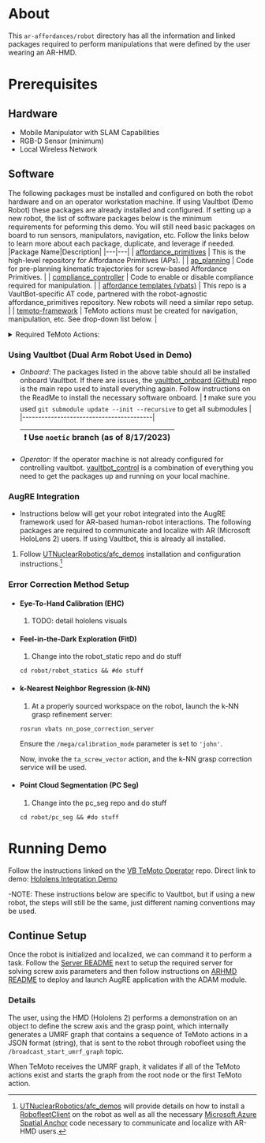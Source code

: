 # About
This ```ar-affordances/robot``` directory has all the information and linked packages required to perform manipulations that were defined by the user wearing an AR-HMD.

# Prerequisites
## Hardware
- Mobile Manipulator with SLAM Capabilities
- RGB-D Sensor (minimum)
- Local Wireless Network
  
## Software
The following packages must be installed and configured on both the robot hardware and on an operator workstation machine. If using Vaultbot (Demo Robot) these packages are already installed and configured. If setting up a new robot, the list of software packages below is the minimum requirements for peforming this demo. You will still need basic packages on board to run sensors, manipulators, navigation, etc. Follow the links below to learn more about each package, duplicate, and leverage if needed.
|Package Name|Description|
|---|---|
| [affordance_primitives](https://github.com/UTNuclearRobotics/affordance_primitives.git) | This is the high-level repository for Affordance Primitives (APs). |
| [ap_planning](https://github.com/UTNuclearRobotics/ap_planning.git) |  Code for pre-planning kinematic trajectories for screw-based Affordance Primitives. | 
| [compliance_controller](https://github.com/UTNuclearRobotics/compliance_controller.git) | Code to enable or disable compliance required for manipulation. |
| [affordance templates (vbats)](https://github.com/UTNuclearRobotics/vbats.git) | This repo is a VaultBot-specific AT code, partnered with the robot-agnostic affordance_primitives repository. New robots will need a similar repo setup. |
| [temoto-framework](https://github.com/temoto-framework/temoto/wiki) | TeMoto actions must be created for navigation, manipulation, etc. See drop-down list below. | 

<details>
<summary>Required TeMoto Actions:</summary>

|TeMoto Action|Description|Input Parameters|
|---|---|---|
| ta_initialize_robot       | Brings up the robot and its main capabilities: Navigation, maniulation, and gripper features| robot_name |
| ta_start_component        | TeMoto action used to load the cameras| component | 
|ta_move_manip_target_pose  |Moves the manipulator to a named target pose pre defined on the srdf | robot_name <br> planning_group <br> target_pose|
|ta_move_base               |Action that sends a navigation goal for the mobile base. Use to approach to the object.             |robot_name <br> reference_frame <br> pose_2d(x,y,theta)|
| ta_move_gripper           | Controls the openning of the gripper | robot_name <br> position(0_100%) |
| ta_screw_vector           | Validates the trajectory from multiple screws, and moves the arm to the start pose | robot_name <br> planning_group <br> end_effector_name <br> screw_array <br> grab_pose |
| ta_state_ap               | TeMoto action used to perform the screws (approach, turn valve, and retreat motion) | robot_name <br> ap_action_name <br> end_effector_name <br> screw_frame <br> is_pure_tranlation <br> screw_axis <br> screw_origin <br> screw_distance <br> screw_pitch <br> task_impedance_rotation <br> tansk_impedance_translation <br> thate_dot|
| ta_find_grasp             | Performs the exploration methods to find a valid grasp pose | robot_name <br> gripper_name <br> clase_tolerance |

</details>

### Using Vaultbot (Dual Arm Robot Used in Demo)
- *Onboard*: The packages listed in the above table should all be installed onboard Vaultbot. If there are issues, the [vaultbot_onboard (Github)](https://github.com/UTNuclearRobotics/vaultbot_onboard) repo is the main repo used to install everything again. Follow instructions on the ReadMe to install the necessary software onboard.
  | :exclamation:  make sure you used ```git submodule update --init --recursive``` to get all submodules |
  |-----------------------------------------|
  
  | :exclamation: Use ```noetic``` branch (as of 8/17/2023) |
  |-----------------------------------------|
- *Operator:* If the operator machine is not already configured for controlling vaultbot. [vaultbot_control](https://github.com/UTNuclearRobotics/vaultbot_control) is a combination of everything you need to get the packages up and running on your local machine.

### AugRE Integration 
- Instructions below will get your robot integrated into the AugRE framework used for AR-based human-robot interactions. The following packages are required to communicate and localize with AR (Microsoft HoloLens 2) users. If using Vaultbot, this is already all installed.
1. Follow [UTNuclearRobotics/afc_demos](https://github.com/UTNuclearRobotics/afc_demos) installation and configuration instructions.[^1]
[^1]: [UTNuclearRobotics/afc_demos](https://github.com/UTNuclearRobotics/afc_demos) will provide details on how to install a [RobofleetClient](https://github.com/UTNuclearRobotics/robofleet_client) on the robot as well as all the necessary [Microsoft Azure Spatial Anchor](https://learn.microsoft.com/en-us/azure/spatial-anchors/overview) code necessary to communicate and localize with AR-HMD users.

### Error Correction Method Setup
- #### Eye-To-Hand Calibration (EHC)
  1. TODO: detail hololens visuals
     
- #### Feel-in-the-Dark Exploration (FitD)
  1. Change into the robot_static repo and do stuff
  ```
  cd robot/robot_statics && #do stuff
  ```
  
- #### k-Nearest Neighbor Regression (k-NN)
  1. At a properly sourced workspace on the robot, launch the k-NN grasp refinement server:
  ```
  rosrun vbats nn_pose_correction_server
  ```
  Ensure the `/mega/calibration_mode` parameter is set to `'john'`.
  
  Now, invoke the `ta_screw_vector` action, and the k-NN grasp correction service will be used.
  
- #### Point Cloud Segmentation (PC Seg)
  1. Change into the pc_seg repo and do stuff
  ```
  cd robot/pc_seg && #do stuff
  ```

# Running Demo

Follow the instructions linked on the [VB TeMoto Operator](https://github.com/UTNuclearRobotics/vb_temoto_operator.git) repo. Direct link to demo: [Hololens Integration Demo](https://github.com/UTNuclearRobotics/vb_temoto_operator/tree/turn_valve_demo#hololens-integration-demo)

 -NOTE: These instructions below are specific to Vaultbot, but if using a new robot, the steps will still be the same, just different naming conventions may be used.

## Continue Setup
Once the robot is initialized and localized, we can command it to perform a task. Follow the [Server README](https://github.com/UTNuclearRoboticsPublic/ar-affordances/blob/main/server/README.md) next to setup the required server for solving screw axis parameters and then follow instructions on [ARHMD README](https://github.com/UTNuclearRoboticsPublic/ar-affordances/blob/main/arhmd/README.md) to deploy and launch AugRE application with the ADAM module.

### Details
The user, using the HMD (Hololens 2) performs a demonstration on an object to define the screw axis and the grasp point, which internally generates a UMRF graph that contains a sequence of TeMoto actions in a JSON format (string), that is sent to the robot through robofleet using the ```/broadcast_start_umrf_graph``` topic. 

When TeMoto receives the UMRF graph, it validates if all of the TeMoto actions exist and starts the graph from the root node or the first TeMoto action.
